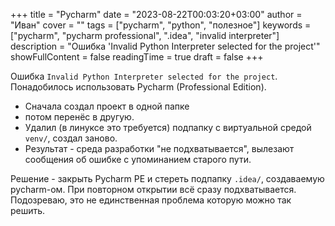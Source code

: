 +++
title = "Pycharm"
date = "2023-08-22T00:03:20+03:00"
author = "Иван"
cover = ""
tags = ["pycharm", "python", "полезное"]
keywords = ["pycharm", "pycharm professional", ".idea", "invalid interpreter"]
description = "Ошибка 'Invalid Python Interpreter selected for the project'"
showFullContent = false
readingTime = true
draft = false
+++


Ошибка `Invalid Python Interpreter selected for the project`.
Понадобилось использовать Pycharm (Professional Edition). 

- Сначала создал проект в одной папке
- потом перенёс в другую. 
- Удалил (в линуксе это требуется) подпапку с виртуальной средой `venv/`, создал заново. 
- Результат - среда разработки "не подхватывается", вылезают сообщения об ошибке с упоминанием старого пути.

Решение - закрыть Pycharm PE и стереть подпапку `.idea/`, создаваемую pycharm-ом. При повторном открытии всё сразу подхватывается. Подозреваю, это не единственная проблема которую можно так решить.